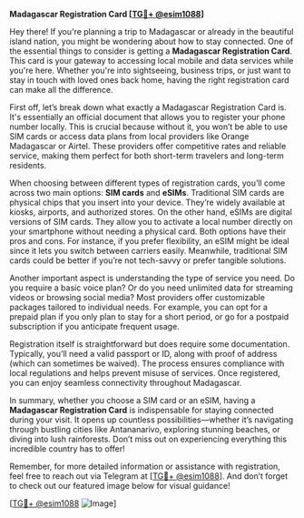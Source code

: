 **Madagascar Registration Card [[TG💪+ @esim1088](https://t.me/s/esim1088)]**

Hey there! If you're planning a trip to Madagascar or already in the beautiful island nation, you might be wondering about how to stay connected. One of the essential things to consider is getting a **Madagascar Registration Card**. This card is your gateway to accessing local mobile and data services while you're here. Whether you're into sightseeing, business trips, or just want to stay in touch with loved ones back home, having the right registration card can make all the difference.

First off, let’s break down what exactly a Madagascar Registration Card is. It's essentially an official document that allows you to register your phone number locally. This is crucial because without it, you won’t be able to use SIM cards or access data plans from local providers like Orange Madagascar or Airtel. These providers offer competitive rates and reliable service, making them perfect for both short-term travelers and long-term residents.

When choosing between different types of registration cards, you’ll come across two main options: **SIM cards** and **eSIMs**. Traditional SIM cards are physical chips that you insert into your device. They’re widely available at kiosks, airports, and authorized stores. On the other hand, eSIMs are digital versions of SIM cards. They allow you to activate a local number directly on your smartphone without needing a physical card. Both options have their pros and cons. For instance, if you prefer flexibility, an eSIM might be ideal since it lets you switch between carriers easily. Meanwhile, traditional SIM cards could be better if you’re not tech-savvy or prefer tangible solutions.

Another important aspect is understanding the type of service you need. Do you require a basic voice plan? Or do you need unlimited data for streaming videos or browsing social media? Most providers offer customizable packages tailored to individual needs. For example, you can opt for a prepaid plan if you only plan to stay for a short period, or go for a postpaid subscription if you anticipate frequent usage.

Registration itself is straightforward but does require some documentation. Typically, you’ll need a valid passport or ID, along with proof of address (which can sometimes be waived). The process ensures compliance with local regulations and helps prevent misuse of services. Once registered, you can enjoy seamless connectivity throughout Madagascar.

In summary, whether you choose a SIM card or an eSIM, having a **Madagascar Registration Card** is indispensable for staying connected during your visit. It opens up countless possibilities—whether it’s navigating through bustling cities like Antananarivo, exploring stunning beaches, or diving into lush rainforests. Don’t miss out on experiencing everything this incredible country has to offer!

Remember, for more detailed information or assistance with registration, feel free to reach out via Telegram at [[TG💪+ @esim1088](https://t.me/s/esim1088)]. And don’t forget to check out our featured image below for visual guidance!

[[TG💪+ @esim1088](https://t.me/s/esim1088) ![Image](https://i.postimg.cc/Y0z9fWf4/image.png)]